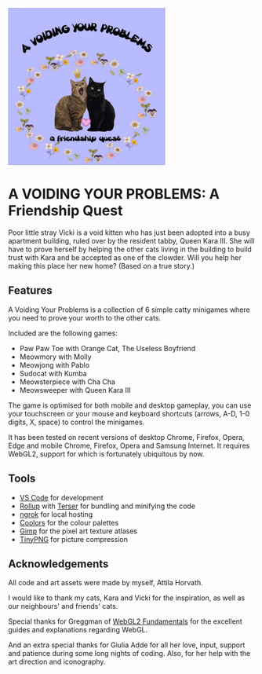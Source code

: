 ![Cover image](cover.png)

# A VOIDING YOUR PROBLEMS: A Friendship Quest

Poor little stray Vicki is a void kitten who has just been adopted into a busy apartment building, ruled over by the resident tabby, Queen Kara III. She will have to prove herself by helping the other cats living in the building to build trust with Kara and be accepted as one of the clowder. Will you help her making this place her new home? (Based on a true story.)

## Features

A Voiding Your Problems is a collection of 6 simple catty minigames where you need to prove your worth to the other cats.

Included are the following games:
- Paw Paw Toe with Orange Cat, The Useless Boyfriend
- Meowmory with Molly
- Meowjong with Pablo
- Sudocat with Kumba
- Meowsterpiece with Cha Cha
- Meowsweeper with Queen Kara III

The game is optimised for both mobile and desktop gameplay, you can use your touchscreen or your mouse and keyboard shortcuts (arrows, A-D, 1-0 digits, X, space) to control the minigames.

It has been tested on recent versions of desktop Chrome, Firefox, Opera, Edge and mobile Chrome, Firefox, Opera and Samsung Internet. It requires WebGL2, support for which is fortunately ubiquitous by now.

## Tools

- [VS Code](https://code.visualstudio.com/) for development
- [Rollup](https://rollupjs.org/) with [Terser](https://terser.org/) for bundling and minifying the code
- [ngrok](https://ngrok.com/) for local hosting
- [Coolors](https://coolors.co/) for the colour palettes
- [Gimp](https://www.gimp.org/) for the pixel art texture atlases
- [TinyPNG](https://tinypng.com/) for picture compression

## Acknowledgements

All code and art assets were made by myself, Attila Horvath.

I would like to thank my cats, Kara and Vicki for the inspiration, as well as our neighbours' and friends' cats.

Special thanks for Greggman of [WebGL2 Fundamentals](https://webgl2fundamentals.org/) for the excellent guides and explanations regarding WebGL.

And an extra special thanks for Giulia Adde for all her love, input, support and patience during some long nights of coding. Also, for her help with the art direction and iconography.
